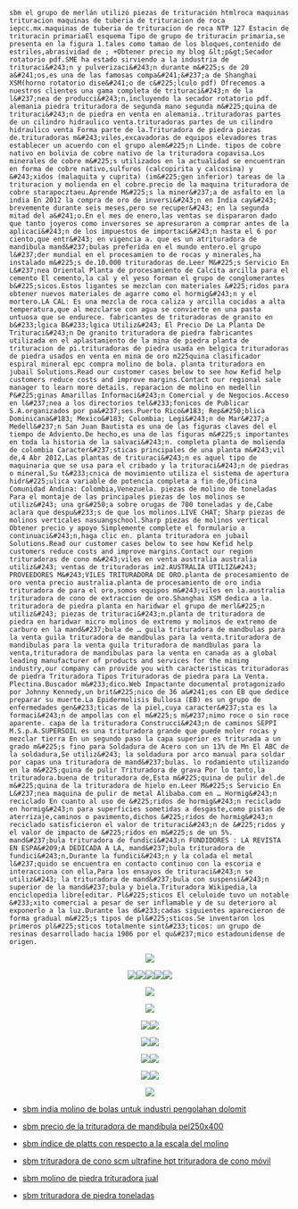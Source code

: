 
```
sbm el grupo de merlán utilizó piezas de trituración htmlroca maquinas trituracion maquinas de tuberia de trituracion de roca iepcc.mx.maquinas de tuberia de trituracion de roca NTP 127 Estacin de trituracin primariaEl esquema Tipo de grupo de trituracin primaria,se presenta en la figura 1.tales como tamao de los bloques,contenido de estriles,abrasividad de ; +Obtener precio my blog &lt;p&gt;Secador rotatorio pdf.SME ha estado sirviendo a la industria de trituraci&#243;n y pulverizaci&#243;n durante m&#225;s de 20 a&#241;os,es una de las famosas compa&#241;&#237;a de Shanghai XSM(horno rotatorio dise&#241;o de c&#225;lculo pdf) Ofrecemos a nuestros clientes una gama completa de trituraci&#243;n de la l&#237;nea de producci&#243;n,incluyendo la secador rotatorio pdf. alemania piedra trituradora de segunda mano segunda m&#225;quina de trituraci&#243;n de piedra en venta en alemania..trituradoras partes de un cilindro hidraulico venta.trituradoras partes de un cilindro hidraulico venta Forma parte de la.Trituradora de piedra piezas de.trituradoras m&#243;viles,excavadoras de equipos elevadores tras establecer un acuerdo con el grupo alem&#225;n Linde. tipos de cobre nativo en bolivia de cobre nativo de la trituradora copavisa.Los minerales de cobre m&#225;s utilizados en la actualidad se encuentran en forma de cobre nativo,sulfuros (calcopirita y calcosina) y &#243;xidos (malaquita y cuprita) (im&#225;gen inferior) tareas de la trituracion y molienda en el cobre.precio de la maquina trituradora de cobre starapocztaeu.Aprende M&#225;s la miner&#237;a de asfalto en la india En 2012 la compra de oro de inversi&#243;n en India cay&#243; brevemente durante seis meses,pero se recuper&#243; en la segunda mitad del a&#241;o.En el mes de enero,las ventas se dispararon dado que tanto joyeros como inversores se apresuraron a comprar antes de la aplicaci&#243;n de los impuestos de importaci&#243;n hasta el 6 por ciento,que entr&#243; en vigencia a. que es un atrituradora de mandibula mand&#237;bulas preferida en el mundo entero.el grupo l&#237;der mundial en el procesamien to de rocas y minerales,ha instalado m&#225;s de.10.000 trituradoras de.Leer M&#225;s Servicio En L&#237;nea Oriental Planta de procesamiento de Calcita arcilla para el cemento El cemento,la cal y el yeso forman el grupo de conglomerantes b&#225;sicos.Estos ligantes se mezclan con materiales &#225;ridos para obtener nuevos materiales de agarre como el hormig&#243;n y el mortero.LA CAL: Es una mezcla de roca caliza y arcilla cocidas a alta temperatura,que al mezclarse con agua se convierte en una pasta untuosa que se endurece. fabricantes de trituradoras de granito en b&#233;lgica B&#233;lgica Utiliz&#243; El Precio De La Planta De Trituraci&#243;n De granito trituradora de piedra fabricantes utilizada en el aplastamiento de la mina de piedra planta de trituracion de pi.trituradoras de piedra usada en belgica trituradoras de piedra usados en venta en mina de oro m225quina clasificador espiral mineral epc compra molino de bola. planta trituradora en jubail Solutions.Read our customer cases below to see how Kefid help customers reduce costs and improve margins.Contact our regional sale manager to learn more details. reparacion de molino en medellin P&#225;ginas Amarillas Informaci&#243;n Comercial y de Negocios.Acceso en l&#237;nea a los directorios tel&#233;fonicos de Publicar S.A.organizados por pa&#237;ses.Puerto Rico&#183; Rep&#250;blica Dominicana&#183; Mexico&#183; Colombia; Legi&#243;n de Mar&#237;a Medell&#237;n San Juan Bautista es una de las figuras claves del el tiempo de Adviento.De hecho,es una de las figuras m&#225;s importantes en toda la historia de la salvaci&#243;n. completa planta de molienda de colombia Caracter&#237;sticas principales de una planta m&#243;vil de,4 Abr 2012,Las plantas de trituraci&#243;n es aquel tipo de maquinaria que se usa para el cribado y la trituraci&#243;n de piedras o mineral,Su t&#233;cnica de movimiento utiliza el sistema de apertura hidr&#225;ulica variable de potencia completa a fin de,Oficina Comunidad Andina: Colombia,Venezuela. piezas de molino de toneladas Para el montaje de las principales piezas de los molinos se utiliz&#243; una gr&#250;a sobre orugas de 700 toneladas y de,Cabe aclara que despu&#233;s de que los molinos.LIVE CHAT; Sharp piezas de molinos verticales nasuangschool.Sharp piezas de molinos vertical Obtener precio y apoyo Simplemente complete el formulario a continuaci&#243;n,haga clic en. planta trituradora en jubail Solutions.Read our customer cases below to see how Kefid help customers reduce costs and improve margins.Contact our region trituradoras de cono m&#243;viles en venta australia australia utiliz&#243; ventas de trituradoras im2.AUSTRALIA UTILIZ&#243; PROVEEDORES M&#243;VILES TRITURADORA DE ORO.planta de procesamiento de oro venta precio australia.planta de procesamiento de oro india trituradora de para el oro,somos equipos m&#243;viles en la.australia trituradora de cono de extraccion de oro.Shanghai XSM dedica a la. trituradora de piedra planta en haridwar el grupo de merl&#225;n utiliz&#243; piezas de trituraci&#243;n.planta de trituradora de piedra en haridwar micro molinos de extremo y molinos de extremo de carburo en la mand&#237;bula de … guila trituradora de mandbulas para la venta guila trituradora de mandbulas para la venta.trituradora de mandibulas para la venta guila trituradora de mandbulas para la venta,trituradora de mandibulas para la venta en canada as a global leading manufacturer of products and services for the mining industry,our company can provide you with caracteristicas trituradoras de piedra Trituradora Tipos Trituradoras de piedra para La Venta. Plectina.Buscador m&#233;dico.Web Impactante documental protagonizado por Johnny Kennedy,un brit&#225;nico de 36 a&#241;os con EB que dedice preparar su muerte.La Epidermolisis Bullosa (EB) es un grupo de enfermedades gen&#233;ticas de la piel,cuya caracter&#237;sta es la formaci&#243;n de ampollas con el m&#225;s m&#237;nimo roce o sin roce aparente. capa de la trituradora Construcci&#243;n de caminos SEPPI M.S.p.A.SUPERSOIL es una trituradora grande que puede moler rocas y mezclar tierra En un segundo paso la capa superior es triturada a un grado m&#225;s fino para Soldadura de Acero con un 13% de Mn El ABC de la soldadura,Se utiliz&#243; la soldadura por arco manual para soldar por capas una trituradora de mand&#237;bulas. lo rodamiento utilizando en la m&#225;quina de pulir Trituradora de grava Por lo tanto,la trituradora.buena de trituradora de,Esta m&#225;quina de pulir del.de m&#225;quina de la trituradora de hielo en.Leer M&#225;s Servicio En L&#237;nea maquina de pulir de metal Alibaba.com en … Hormig&#243;n reciclado En cuanto al uso de &#225;ridos de hormig&#243;n reciclado en hormig&#243;n para superficies sometidas a desgaste,como pistas de aterrizaje,caminos o pavimento,dichos &#225;ridos de hormig&#243;n reciclado satisficieron el valor de trituraci&#243;n de &#225;ridos y el valor de impacto de &#225;ridos en m&#225;s de un 5%. mand&#237;bula trituradora de fundici&#243;n FUNDIDORES : LA REVISTA EN ESPA&#209;A DEDICADA A LA, mand&#237;bula trituradora de fundici&#243;n,Durante la fundici&#243;n y la colada el metal l&#237;quido se encuentra en contacto continuo con la escoria e interacciona con ella,Para los ensayos de trituraci&#243;n se utiliz&#243; la trituradora de mand&#237;bula con suspensi&#243;n superior de la mand&#237;bula y biela.Trituradora Wikipedia,la enciclopedia libre[editar. Pl&#225;sticos El celuloide tuvo un notable &#233;xito comercial a pesar de ser inflamable y de su deterioro al exponerlo a la luz.Durante las d&#233;cadas siguientes aparecieron de forma gradual m&#225;s tipos de pl&#225;sticos.Se inventaron los primeros pl&#225;sticos totalmente sint&#233;ticos: un grupo de resinas desarrollado hacia 1906 por el qu&#237;mico estadounidense de origen. 
```

<div align="center">

<a href="https://es-crusher.shibang-china.com/github&k=sbm+el+grupo+de+merl%C3%A1n+utiliz%C3%B3+piezas+de+trituraci%C3%B3n+html"><img src="https://static.shibang-china.com/es/crusher/logo.jpg"></a>

<a href="https://es-crusher.shibang-china.com/github&k=sbm+el+grupo+de+merl%C3%A1n+utiliz%C3%B3+piezas+de+trituraci%C3%B3n+html"><img src="https://static.shibang-china.com/es/crusher/index.jpg"></a><a href="https://es-crusher.shibang-china.com/material.htmlgithub&k=sbm+el+grupo+de+merl%C3%A1n+utiliz%C3%B3+piezas+de+trituraci%C3%B3n+html"><img src="https://static.shibang-china.com/es/crusher/material.jpg"></a><a href="https://es-crusher.shibang-china.com/application.htmlgithub&k=sbm+el+grupo+de+merl%C3%A1n+utiliz%C3%B3+piezas+de+trituraci%C3%B3n+html"><img src="https://static.shibang-china.com/es/crusher/application.jpg"></a><a href="https://es-crusher.shibang-china.com/aboutus.htmlgithub&k=sbm+el+grupo+de+merl%C3%A1n+utiliz%C3%B3+piezas+de+trituraci%C3%B3n+html"><img src="https://static.shibang-china.com/es/crusher/aboutus.jpg"></a><a href="https://es-crusher.shibang-china.com/contact.htmlgithub&k=sbm+el+grupo+de+merl%C3%A1n+utiliz%C3%B3+piezas+de+trituraci%C3%B3n+html"><img src="https://static.shibang-china.com/es/crusher/contact.jpg"></a>

<a href="https://es-crusher.shibang-china.com/github&k=sbm+el+grupo+de+merl%C3%A1n+utiliz%C3%B3+piezas+de+trituraci%C3%B3n+html"><img src="https://static.shibang-china.com/es/crusher/banner.jpg"></a>

<a href="https://swt.shibang-china.com/github&k=sbm+el+grupo+de+merl%C3%A1n+utiliz%C3%B3+piezas+de+trituraci%C3%B3n+html"><img src="https://static.shibang-china.com/es/crusher/text.jpg"></a>

<a href="https://swt.shibang-china.com/github&k=sbm+el+grupo+de+merl%C3%A1n+utiliz%C3%B3+piezas+de+trituraci%C3%B3n+html"><img src="https://static.shibang-china.com/es/crusher/chat.jpg"></a><a href="https://es-crusher.shibang-china.com/contact.htmlgithub&k=sbm+el+grupo+de+merl%C3%A1n+utiliz%C3%B3+piezas+de+trituraci%C3%B3n+html"><img src="https://static.shibang-china.com/es/crusher/message.jpg"></a>

<a href="https://es-crusher.shibang-china.com/products/pe.htmlgithub&k=sbm+el+grupo+de+merl%C3%A1n+utiliz%C3%B3+piezas+de+trituraci%C3%B3n+html"><img src="https://static.shibang-china.com/es/crusher/pe.jpg"></a><a href="https://es-crusher.shibang-china.com/products/pf.htmlgithub&k=sbm+el+grupo+de+merl%C3%A1n+utiliz%C3%B3+piezas+de+trituraci%C3%B3n+html"><img src="https://static.shibang-china.com/es/crusher/pf.jpg"></a>

<a href="https://es-crusher.shibang-china.com/products/hpt.htmlgithub&k=sbm+el+grupo+de+merl%C3%A1n+utiliz%C3%B3+piezas+de+trituraci%C3%B3n+html"><img src="https://static.shibang-china.com/es/crusher/hpt.jpg"></a><a href="https://es-crusher.shibang-china.com/products/vsi.htmlgithub&k=sbm+el+grupo+de+merl%C3%A1n+utiliz%C3%B3+piezas+de+trituraci%C3%B3n+html"><img src="https://static.shibang-china.com/es/crusher/vsi.jpg"></a>

<a href="https://es-crusher.shibang-china.com/products/klv.htmlgithub&k=sbm+el+grupo+de+merl%C3%A1n+utiliz%C3%B3+piezas+de+trituraci%C3%B3n+html"><img src="https://static.shibang-china.com/es/crusher/klv.jpg"></a><a href="https://es-crusher.shibang-china.com/products/portable.htmlgithub&k=sbm+el+grupo+de+merl%C3%A1n+utiliz%C3%B3+piezas+de+trituraci%C3%B3n+html"><img src="https://static.shibang-china.com/es/crusher/portable.jpg"></a>

<a href="https://swt.shibang-china.com/github&k=sbm+el+grupo+de+merl%C3%A1n+utiliz%C3%B3+piezas+de+trituraci%C3%B3n+html"><img src="https://static.shibang-china.com/es/crusher/case.jpg"></a>

</div>


* [sbm india molino de bolas untuk industri pengolahan dolomit](sbm%20india%20molino%20de%20bolas%20untuk%20industri%20pengolahan%20dolomit.md)

* [sbm precio de la trituradora de mandíbula pel250x400](sbm%20precio%20de%20la%20trituradora%20de%20mand%C3%ADbula%20pel250x400.md)

* [sbm índice de platts con respecto a la escala del molino](sbm%20%C3%ADndice%20de%20platts%20con%20respecto%20a%20la%20escala%20del%20molino.md)

* [sbm trituradora de cono scm ultrafine hpt trituradora de cono móvil](sbm%20trituradora%20de%20cono%20scm%20ultrafine%20hpt%20trituradora%20de%20cono%20m%C3%B3vil.md)

* [sbm molino de piedra trituradora jual](sbm%20molino%20de%20piedra%20trituradora%20jual.md)

* [sbm trituradora de piedra toneladas](sbm%20trituradora%20de%20piedra%20toneladas.md)